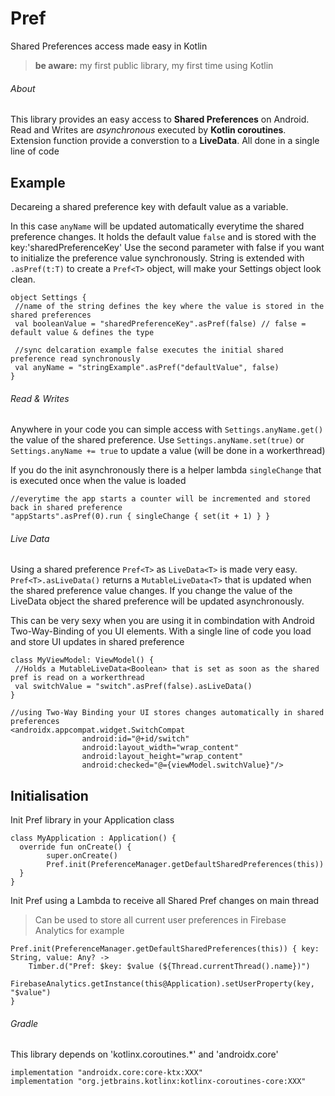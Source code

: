# Pref
Shared Preferences access made easy in Kotlin
> **be aware:** my first public library, my first time using Kotlin

###### About 
This library provides an easy access to **Shared Preferences** on Android.
Read and Writes are *asynchronous* executed by **Kotlin coroutines**.
Extension function provide a converstion to a **LiveData**.
All done in a single line of code

## Example
Decareing a shared preference key with default value as a variable. 

In this case `anyName` will be updated automatically everytime the shared preference changes. It holds the default value `false` and is stored with the key:'sharedPreferenceKey'
Use the second parameter with false if you want to initialize the preference value synchronously.
String is extended with `.asPref(t:T)` to create a `Pref<T>` object, will make your Settings object look clean.
```
object Settings {
 //name of the string defines the key where the value is stored in the shared preferences
 val booleanValue = "sharedPreferenceKey".asPref(false) // false = default value & defines the type
 
 //sync delcaration example false executes the initial shared preference read synchronously
 val anyName = "stringExample".asPref("defaultValue", false)
}
```

###### Read & Writes 
Anywhere in your code you can simple access with `Settings.anyName.get()` the value of the shared preference.
Use `Settings.anyName.set(true)` or `Settings.anyName += true` to update a value (will be done in a workerthread)

If you do the init asynchronously there is a helper lambda `singleChange` that is executed once when the value is loaded
```
//everytime the app starts a counter will be incremented and stored back in shared preference
"appStarts".asPref(0).run { singleChange { set(it + 1) } }
```

###### Live Data
Using a shared preference `Pref<T>` as `LiveData<T>` is made very easy. `Pref<T>.asLiveData()` returns a `MutableLiveData<T>` that is updated when the shared preference value changes. If you change the value of the LiveData object the shared preference will be updated asynchronously.

This can be very sexy when you are using it in combindation with Android Two-Way-Binding of you UI elements.
With a single line of code you load and store UI updates in shared preference
```
class MyViewModel: ViewModel() {
 //Holds a MutableLiveData<Boolean> that is set as soon as the shared pref is read on a workerthread
 val switchValue = "switch".asPref(false).asLiveData()
}

//using Two-Way Binding your UI stores changes automatically in shared preferences
<androidx.appcompat.widget.SwitchCompat
                android:id="@+id/switch"
                android:layout_width="wrap_content"
                android:layout_height="wrap_content"
                android:checked="@={viewModel.switchValue}"/>
```

## Initialisation 
Init Pref library in your Application class
```
class MyApplication : Application() {
  override fun onCreate() {
        super.onCreate()
        Pref.init(PreferenceManager.getDefaultSharedPreferences(this))
  }
}
```
Init Pref using a Lambda to receive all Shared Pref changes on main thread
> Can be used to store all current user preferences in Firebase Analytics for example
```
Pref.init(PreferenceManager.getDefaultSharedPreferences(this)) { key: String, value: Any? ->
    Timber.d("Pref: $key: $value (${Thread.currentThread().name})")
    FirebaseAnalytics.getInstance(this@Application).setUserProperty(key, "$value")
}
```

###### Gradle 
This library depends on 'kotlinx.coroutines.*' and 'androidx.core'
```
implementation "androidx.core:core-ktx:XXX"
implementation "org.jetbrains.kotlinx:kotlinx-coroutines-core:XXX"
```


